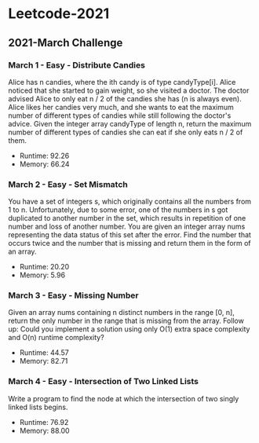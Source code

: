 # Leetcode-2021
## 2021-March Challenge

### March 1 - Easy - Distribute Candies
Alice has n candies, where the ith candy is of type candyType[i]. 
Alice noticed that she started to gain weight, so she visited a doctor.
The doctor advised Alice to only eat n / 2 of the candies she has (n is always even). 
Alice likes her candies very much, and she wants to eat the maximum number of different types of candies while still following the doctor's advice.
Given the integer array candyType of length n, return the maximum number of different types of candies she can eat if she only eats n / 2 of them.

- Runtime: 92.26
- Memory: 66.24

### March 2 - Easy -  Set Mismatch
You have a set of integers s, which originally contains all the numbers from 1 to n. Unfortunately, due to some error, one of the numbers in s got duplicated to another number in the set, which results in repetition of one number and loss of another number.
You are given an integer array nums representing the data status of this set after the error.
Find the number that occurs twice and the number that is missing and return them in the form of an array.

- Runtime: 20.20
- Memory: 5.96

### March 3 - Easy - Missing Number
Given an array nums containing n distinct numbers in the range [0, n], return the only number in the range that is missing from the array.
Follow up: Could you implement a solution using only O(1) extra space complexity and O(n) runtime complexity?

- Runtime: 44.57
- Memory: 82.71

### March 4 - Easy - Intersection of Two Linked Lists
Write a program to find the node at which the intersection of two singly linked lists begins.

- Runtime: 76.92
- Memory: 88.00
